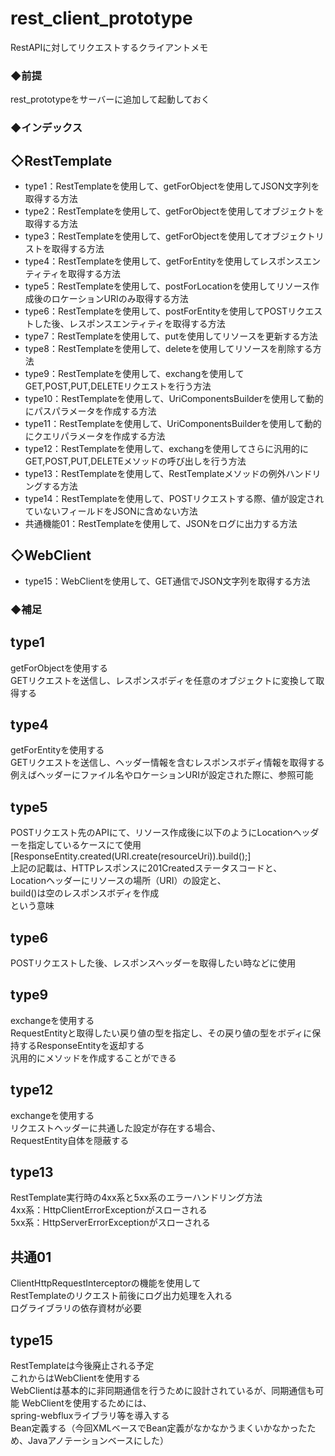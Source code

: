 # rest_client_prototype
RestAPIに対してリクエストするクライアントメモ

### ◆前提  
rest_prototypeをサーバーに追加して起動しておく
 
 
### ◆インデックス
## ◇RestTemplate
 - type1：RestTemplateを使用して、getForObjectを使用してJSON文字列を取得する方法  
 - type2：RestTemplateを使用して、getForObjectを使用してオブジェクトを取得する方法 
 - type3：RestTemplateを使用して、getForObjectを使用してオブジェクトリストを取得する方法  
 - type4：RestTemplateを使用して、getForEntityを使用してレスポンスエンティティを取得する方法
 - type5：RestTemplateを使用して、postForLocationを使用してリソース作成後のロケーションURIのみ取得する方法
 - type6：RestTemplateを使用して、postForEntityを使用してPOSTリクエストした後、レスポンスエンティティを取得する方法 
 - type7：RestTemplateを使用して、putを使用してリソースを更新する方法
 - type8：RestTemplateを使用して、deleteを使用してリソースを削除する方法
 - type9：RestTemplateを使用して、exchangを使用してGET,POST,PUT,DELETEリクエストを行う方法
 - type10：RestTemplateを使用して、UriComponentsBuilderを使用して動的にパスパラメータを作成する方法
 - type11：RestTemplateを使用して、UriComponentsBuilderを使用して動的にクエリパラメータを作成する方法
 - type12：RestTemplateを使用して、exchangを使用してさらに汎用的にGET,POST,PUT,DELETEメソッドの呼び出しを行う方法
 - type13：RestTemplateを使用して、RestTemplateメソッドの例外ハンドリングする方法
 - type14：RestTemplateを使用して、POSTリクエストする際、値が設定されていないフィールドをJSONに含めない方法
 - 共通機能01：RestTemplateを使用して、JSONをログに出力する方法
 
## ◇WebClient
 - type15：WebClientを使用して、GET通信でJSON文字列を取得する方法
  
### ◆補足  
## type1  
getForObjectを使用する  
GETリクエストを送信し、レスポンスボディを任意のオブジェクトに変換して取得する

## type4  
getForEntityを使用する  
GETリクエストを送信し、ヘッダー情報を含むレスポンスボディ情報を取得する  
例えばヘッダーにファイル名やロケーションURIが設定された際に、参照可能  

## type5  
POSTリクエスト先のAPIにて、リソース作成後に以下のようにLocationヘッダーを指定しているケースにて使用  
[ResponseEntity.created(URI.create(resourceUri)).build();]  
上記の記載は、HTTPレスポンスに201Createdステータスコードと、  
Locationヘッダーにリソースの場所（URI）の設定と、  
build()は空のレスポンスボディを作成  
という意味

## type6 
POSTリクエストした後、レスポンスヘッダーを取得したい時などに使用

## type9 
exchangeを使用する  
RequestEntityと取得したい戻り値の型を指定し、その戻り値の型をボディに保持するResponseEntityを返却する  
汎用的にメソッドを作成することができる

## type12 
exchangeを使用する  
リクエストヘッダーに共通した設定が存在する場合、  
RequestEntity自体を隠蔽する

## type13 
RestTemplate実行時の4xx系と5xx系のエラーハンドリング方法  
4xx系：HttpClientErrorExceptionがスローされる  
5xx系：HttpServerErrorExceptionがスローされる

## 共通01
ClientHttpRequestInterceptorの機能を使用して  
RestTemplateのリクエスト前後にログ出力処理を入れる  
ログライブラリの依存資材が必要

## type15
RestTemplateは今後廃止される予定  
これからはWebClientを使用する  
WebClientは基本的に非同期通信を行うために設計されているが、同期通信も可能
WebClientを使用するためには、  
spring-webfluxライブラリ等を導入する  
Bean定義する（今回XMLベースでBean定義がなかなかうまくいかなかったため、Javaアノテーションベースにした）  


